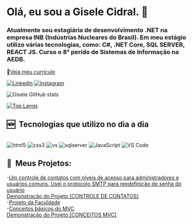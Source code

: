 
# Olá, eu sou a Gisele Cidral. 👋
### Atualmente sou estagiária de desenvolvimento .NET na empresa INB (Indústrias Nucleares do Brasil). Em meu estágio utilizo várias tecnologias, como: C#, .NET Core, SQL SERVER, REACT JS. Curso o 8° perído de Sistemas de Informação na AEDB. 




📃[Veja meu currículo](https://Gisele7.github.io)




[![Linkedin](https://img.shields.io/badge/LinkedIn-0077B5?style=for-the-badge&logo=linkedin&logoColor=white)](https://www.linkedin.com/in/gisele-da-silva-cidral-6763a319b/)
[![Instagram](https://img.shields.io/badge/Instagram-E4405F?style=for-the-badge&logo=instagram&logoColor=white)](https://www.instagram.com/gicidral7/)

![Gisele GitHub stats](https://github-readme-stats.vercel.app/api?username=Gisele7&show_icons=true&theme=dracula)

[![Top Langs](https://github-readme-stats.vercel.app/api/top-langs/?username=Gisele7)](https://github.com/Gisele7/github-readme-stats)

## 🆕 &nbsp;Tecnologias que utilizo no dia a dia

<div style="display: inline_block"><br/>
<img align="center" alt="html5" src="https://img.shields.io/badge/HTML5-E34F26?style=for-the-badge&logo=html5&logoColor=white" />
<img align="center" alt="css3" src="https://img.shields.io/badge/CSS3-1572B6?style=for-the-badge&logo=css3&logoColor=white" />
<img align="center" alt="vs" src="https://img.shields.io/badge/Visual_Studio-5C2D91?style=for-the-badge&logo=visual%20studio&logoColor=white" />
<img align="center" alt="sqlserver" src="https://img.shields.io/badge/Microsoft_SQL_Server-CC2927?style=for-the-badge&logo=microsoft-sql-server&logoColor=white" />
<img align="center" alt="JavaScript" src="https://img.shields.io/badge/JavaScript-F7DF1E?style=for-the-badge&logo=javascript&logoColor=black" />
<img  align="center" alt="VS Code" src="https://img.shields.io/badge/Visual_Studio_Code-0078D4?style=for-the-badge&logo=visual%20studio%20code&logoColor=white">
</div>

##  🚧 &nbsp;Meus Projetos:

-[Um controle de contatos com níveis de acesso para administradores e usuários comuns. Usei o protocolo SMTP para reedefinição de senha do usuário](https://github.com/Gisele7/Controle-De-Contatos---)<br/>
[Demonstração do Projeto [CONTROLE DE CONTATOS]](https://www.linkedin.com/posts/gisele-da-silva-cidral-6763a319b_estou-desenvolvendo-um-projeto-acompanhando-activity-6959528152746340352-gT9i?utm_source=linkedin_share&utm_medium=ios_app)<br/>
-[Projeto da Faculdade](https://github.com/Gisele7/Locadoraestudos)<br/>
-[Conceitos básicos do MVC](https://github.com/Gisele7/ConceitosMVC)<br/>
[Demonstração do Projeto [CONCEITOS MVC]](https://www.linkedin.com/posts/gisele-da-silva-cidral-6763a319b_ol%C3%A1-pessoal-hoje-finalizei-mais-um-projeto-activity-6966940828577488896-k5gM?utm_source=linkedin_share&utm_medium=member_desktop_web)
